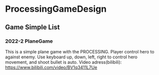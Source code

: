 # ProcessingGameDesign

## Game Simple List
### 2022-2 PlaneGame
This is a simple plane game with the PROCESSING. Player control hero to against enemy. Use keyboard up, down, left, right to control hero movement, and shoot bullet is auto.
Video adress(bilibili): https://www.bilibili.com/video/BV1q3411L7Ue
